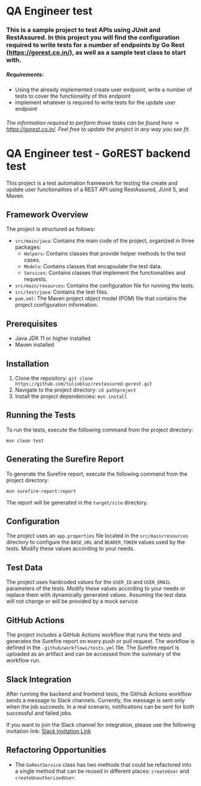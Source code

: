 # QA Engineer test

### This is a sample project to test APIs using JUnit and RestAssured. In this project you will find the configuration required to write tests for a number of endpoints by Go Rest (https://gorest.co.in/), as well as a sample test class to start with.

##### Requirements:

- Using the already implemented create user endpoint, write a number of tests to cover the functionality of this endpoint
- Implement whatever is required to write tests for the update user endpoint

###### The information required to perform those tasks can be found here -> https://gorest.co.in/. Feel free to update the project in any way you see fit.

# QA Engineer test - GoREST backend test

This project is a test automation framework for testing the create and update user functionalities of a REST API using RestAssured, JUnit 5, and Maven.

## Framework Overview

The project is structured as follows:

* `src/main/java`: Contains the main code of the project, organized in three packages:
    * `Helpers`: Contains classes that provide helper methods to the test cases.
    * `Models`: Contains classes that encapsulate the test data.
    * `Services`: Contains classes that implement the functionalities and requests.
* `src/main/resources`: Contains the configuration file for running the tests.
* `src/test/java`: Contains the test files.
* `pom.xml`: The Maven project object model (POM) file that contains the project configuration information.

## Prerequisites

* Java JDK 11 or higher installed
* Maven installed

## Installation

1. Clone the repository: `git clone https://github.com/tuliobluz/restassured-gorest.git`
2. Navigate to the project directory: `cd pathproject`
3. Install the project dependencies: `mvn install`

## Running the Tests

To run the tests, execute the following command from the project directory:

```
mvn clean test
```

## Generating the Surefire Report

To generate the Surefire report, execute the following command from the project directory:

```
mvn surefire-report:report
```

The report will be generated in the `target/site` directory.

## Configuration

The project uses an `app.properties` file located in the `src/main/resources` directory to configure the `BASE_URL` and `BEARER_TOKEN` values used by the tests. Modify these values according to your needs.

## Test Data

The project uses hardcoded values for the `USER_ID` and `USER_EMAIL` parameters of the tests. Modify these values according to your needs or replace them with dynamically generated values. Assuming the test data will not change or will be provided by a mock service

## GitHub Actions

The project includes a GitHub Actions workflow that runs the tests and generates the Surefire report on every push or pull request. The workflow is defined in the `.github/workflows/tests.yml` file. The Surefire report is uploaded as an artifact and can be accessed from the summary of the workflow run.

## Slack Integration

After running the backend and frontend tests, the GitHub Actions workflow sends a message to Slack channels. Currently, the message is sent only when the job succeeds. In a real scenario, notifications can be sent for both successful and failed jobs.

If you want to join the Slack channel for integration, please use the following invitation link: [Slack Invitation Link](https://join.slack.com/t/github-integrationhq/shared_invite/zt-1uzcgmgde-j6JNKORGMNZgAI2ayyvUYg)


## Refactoring Opportunities

- The `GoRestService` class has two methods that could be refactored into a single method that can be reused in different places: `createUser` and `createUnauthorizedUser`.
